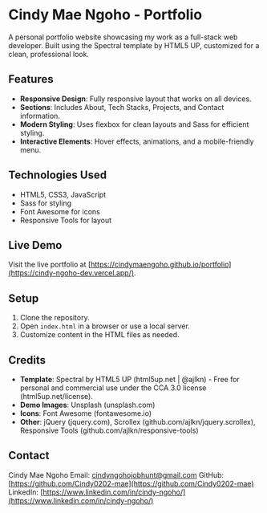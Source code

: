 # Cindy Mae Ngoho - Portfolio

A personal portfolio website showcasing my work as a full-stack web developer. Built using the Spectral template by HTML5 UP, customized for a clean, professional look.

## Features

- **Responsive Design**: Fully responsive layout that works on all devices.
- **Sections**: Includes About, Tech Stacks, Projects, and Contact information.
- **Modern Styling**: Uses flexbox for clean layouts and Sass for efficient styling.
- **Interactive Elements**: Hover effects, animations, and a mobile-friendly menu.

## Technologies Used

- HTML5, CSS3, JavaScript
- Sass for styling
- Font Awesome for icons
- Responsive Tools for layout

## Live Demo

Visit the live portfolio at [https://cindymaengoho.github.io/portfolio](https://cindy-ngoho-dev.vercel.app/).

## Setup

1. Clone the repository.
2. Open `index.html` in a browser or use a local server.
3. Customize content in the HTML files as needed.

## Credits

- **Template**: Spectral by HTML5 UP (html5up.net | @ajlkn) - Free for personal and commercial use under the CCA 3.0 license (html5up.net/license).
- **Demo Images**: Unsplash (unsplash.com)
- **Icons**: Font Awesome (fontawesome.io)
- **Other**: jQuery (jquery.com), Scrollex (github.com/ajlkn/jquery.scrollex), Responsive Tools (github.com/ajlkn/responsive-tools)

## Contact

Cindy Mae Ngoho
Email: cindyngohojobhunt@gmail.com
GitHub: [https://github.com/Cindy0202-mae](https://github.com/Cindy0202-mae)
LinkedIn: [https://www.linkedin.com/in/cindy-ngoho/](https://www.linkedin.com/in/cindy-ngoho/)

